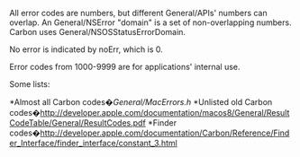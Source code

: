 

All error codes are numbers, but different General/APIs' numbers can overlap. An General/NSError "domain" is a set of non-overlapping numbers. Carbon uses General/NSOSStatusErrorDomain.

No error is indicated by     noErr, which is 0.

Error codes from 1000-9999 are for applications' internal use.

Some lists:

*Almost all Carbon codes�*General/MacErrors.h*
*Unlisted old Carbon codes�http://developer.apple.com/documentation/macos8/General/ResultCodeTable/General/ResultCodes.pdf
*Finder codes�http://developer.apple.com/documentation/Carbon/Reference/Finder_Interface/finder_interface/constant_3.html
